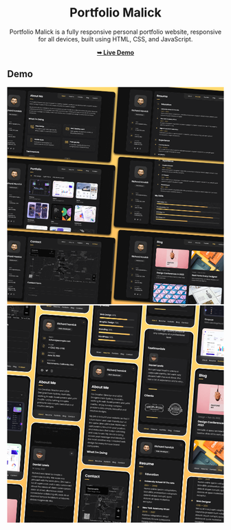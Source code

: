 <div align="center">

# Portfolio Malick

Portfolio Malick is a fully responsive personal portfolio website, responsive for all devices, built using HTML, CSS, and JavaScript.

 <a href="https://abdoumalickcisse3.github.io/Portfolio/"><strong>➥ Live Demo</strong></a> 
 
 </div>
 
## Demo

![vCard Desktop Demo](./website-demo-image/desktop.png "Desktop Demo")
![vCard Mobile Demo](./website-demo-image/mobile.png "Mobile Demo")




